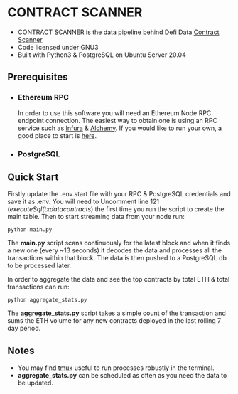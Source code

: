 # CONTRACT SCANNER 

- CONTRACT SCANNER is the data pipeline behind Defi Data [Contract Scanner](https://www.defidata.dev/contracts)
 - Code licensed under GNU3
 - Built with Python3 & PostgreSQL on Ubuntu Server 20.04

## Prerequisites

- ### Ethereum RPC

    In order to use this software you will need an Ethereum Node RPC endpoint connection. The easiest way to obtain one is using an RPC service such as [Infura](https://infura.io/) & [Alchemy](https://www.alchemy.com/). If you would like to run your own, a good place to start is [here](https://ethereum.org/en/developers/tutorials/run-light-node-geth/).

- ### PostgreSQL

## Quick Start

Firstly update the .env.start file with your RPC & PostgreSQL credentials and save it as .env. You will need to Uncomment line 121 (*executeSql(txdatacontracts*) the first time you run the script to create the main table. Then to start streaming data from your node run:

```
python main.py
```

The **main.py** script scans continuously for the latest block and when it finds a new one (every ~13 seconds) it decodes the data and processes all the transactions within that block. The data is then pushed to a PostgreSQL db to be processed later. 


In order to aggregate the data and see the top contracts by total ETH & total transactions can run:
```
python aggregate_stats.py
```

The **aggregate_stats.py** script takes a simple count of the transaction and sums the ETH volume for any new contracts deployed in the last rolling 7 day period.

## Notes

- You may find [tmux](https://github.com/tmux/tmux/wiki/Installing) useful to run processes robustly in the terminal.
- **aggregate_stats.py** can be scheduled as often as you need the data to be updated. 






